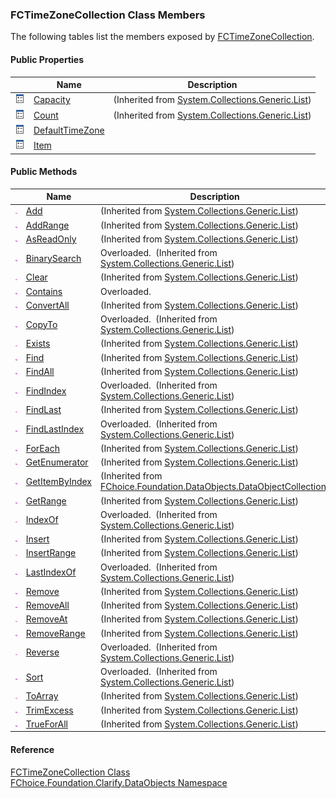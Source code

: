 ﻿### FCTimeZoneCollection Class Members

The following tables list the members exposed by [FCTimeZoneCollection](fcSDK~FChoice.Foundation.Clarify.DataObjects.FCTimeZoneCollection.md).

#### Public Properties

|   | Name | Description |
| --- | --- | --- |
| ![Public Property](dotnetimages/publicProperty.png) | [Capacity](#) | (Inherited from [System.Collections.Generic.List<FCTimeZone>](#)) |
| ![Public Property](dotnetimages/publicProperty.png) | [Count](#) | (Inherited from [System.Collections.Generic.List<FCTimeZone>](#)) |
| ![Public Property](dotnetimages/publicProperty.png) | [DefaultTimeZone](fcSDK~FChoice.Foundation.Clarify.DataObjects.FCTimeZoneCollection~DefaultTimeZone.md) |   |
| ![Public Property](dotnetimages/publicProperty.png) | [Item](fcSDK~FChoice.Foundation.Clarify.DataObjects.FCTimeZoneCollection~Item.md) |   |



#### Public Methods

|   | Name | Description |
| --- | --- | --- |
| ![Public Method](dotnetimages/publicMethod.png) | [Add](#) | (Inherited from [System.Collections.Generic.List<FCTimeZone>](#)) |
| ![Public Method](dotnetimages/publicMethod.png) | [AddRange](#) | (Inherited from [System.Collections.Generic.List<FCTimeZone>](#)) |
| ![Public Method](dotnetimages/publicMethod.png) | [AsReadOnly](#) | (Inherited from [System.Collections.Generic.List<FCTimeZone>](#)) |
| ![Public Method](dotnetimages/publicMethod.png) | [BinarySearch](#) | Overloaded.  (Inherited from [System.Collections.Generic.List<FCTimeZone>](#)) |
| ![Public Method](dotnetimages/publicMethod.png) | [Clear](#) | (Inherited from [System.Collections.Generic.List<FCTimeZone>](#)) |
| ![Public Method](dotnetimages/publicMethod.png) | [Contains](fcSDK~FChoice.Foundation.Clarify.DataObjects.FCTimeZoneCollection~Contains.md) | Overloaded.    |
| ![Public Method](dotnetimages/publicMethod.png) | [ConvertAll](#) | (Inherited from [System.Collections.Generic.List<FCTimeZone>](#)) |
| ![Public Method](dotnetimages/publicMethod.png) | [CopyTo](#) | Overloaded.  (Inherited from [System.Collections.Generic.List<FCTimeZone>](#)) |
| ![Public Method](dotnetimages/publicMethod.png) | [Exists](#) | (Inherited from [System.Collections.Generic.List<FCTimeZone>](#)) |
| ![Public Method](dotnetimages/publicMethod.png) | [Find](#) | (Inherited from [System.Collections.Generic.List<FCTimeZone>](#)) |
| ![Public Method](dotnetimages/publicMethod.png) | [FindAll](#) | (Inherited from [System.Collections.Generic.List<FCTimeZone>](#)) |
| ![Public Method](dotnetimages/publicMethod.png) | [FindIndex](#) | Overloaded.  (Inherited from [System.Collections.Generic.List<FCTimeZone>](#)) |
| ![Public Method](dotnetimages/publicMethod.png) | [FindLast](#) | (Inherited from [System.Collections.Generic.List<FCTimeZone>](#)) |
| ![Public Method](dotnetimages/publicMethod.png) | [FindLastIndex](#) | Overloaded.  (Inherited from [System.Collections.Generic.List<FCTimeZone>](#)) |
| ![Public Method](dotnetimages/publicMethod.png) | [ForEach](#) | (Inherited from [System.Collections.Generic.List<FCTimeZone>](#)) |
| ![Public Method](dotnetimages/publicMethod.png) | [GetEnumerator](#) | (Inherited from [System.Collections.Generic.List<FCTimeZone>](#)) |
| ![Public Method](dotnetimages/publicMethod.png) | [GetItemByIndex](fcSDK~FChoice.Foundation.DataObjects.DataObjectCollection`1~GetItemByIndex.md) | (Inherited from [FChoice.Foundation.DataObjects.DataObjectCollection<FCTimeZone>](fcSDK~FChoice.Foundation.DataObjects.DataObjectCollection`1.md)) |
| ![Public Method](dotnetimages/publicMethod.png) | [GetRange](#) | (Inherited from [System.Collections.Generic.List<FCTimeZone>](#)) |
| ![Public Method](dotnetimages/publicMethod.png) | [IndexOf](#) | Overloaded.  (Inherited from [System.Collections.Generic.List<FCTimeZone>](#)) |
| ![Public Method](dotnetimages/publicMethod.png) | [Insert](#) | (Inherited from [System.Collections.Generic.List<FCTimeZone>](#)) |
| ![Public Method](dotnetimages/publicMethod.png) | [InsertRange](#) | (Inherited from [System.Collections.Generic.List<FCTimeZone>](#)) |
| ![Public Method](dotnetimages/publicMethod.png) | [LastIndexOf](#) | Overloaded.  (Inherited from [System.Collections.Generic.List<FCTimeZone>](#)) |
| ![Public Method](dotnetimages/publicMethod.png) | [Remove](#) | (Inherited from [System.Collections.Generic.List<FCTimeZone>](#)) |
| ![Public Method](dotnetimages/publicMethod.png) | [RemoveAll](#) | (Inherited from [System.Collections.Generic.List<FCTimeZone>](#)) |
| ![Public Method](dotnetimages/publicMethod.png) | [RemoveAt](#) | (Inherited from [System.Collections.Generic.List<FCTimeZone>](#)) |
| ![Public Method](dotnetimages/publicMethod.png) | [RemoveRange](#) | (Inherited from [System.Collections.Generic.List<FCTimeZone>](#)) |
| ![Public Method](dotnetimages/publicMethod.png) | [Reverse](#) | Overloaded.  (Inherited from [System.Collections.Generic.List<FCTimeZone>](#)) |
| ![Public Method](dotnetimages/publicMethod.png) | [Sort](#) | Overloaded.  (Inherited from [System.Collections.Generic.List<FCTimeZone>](#)) |
| ![Public Method](dotnetimages/publicMethod.png) | [ToArray](#) | (Inherited from [System.Collections.Generic.List<FCTimeZone>](#)) |
| ![Public Method](dotnetimages/publicMethod.png) | [TrimExcess](#) | (Inherited from [System.Collections.Generic.List<FCTimeZone>](#)) |
| ![Public Method](dotnetimages/publicMethod.png) | [TrueForAll](#) | (Inherited from [System.Collections.Generic.List<FCTimeZone>](#)) |





#### Reference

[FCTimeZoneCollection Class](fcSDK~FChoice.Foundation.Clarify.DataObjects.FCTimeZoneCollection.md)  
[FChoice.Foundation.Clarify.DataObjects Namespace](fcSDK~FChoice.Foundation.Clarify.DataObjects_namespace.md)